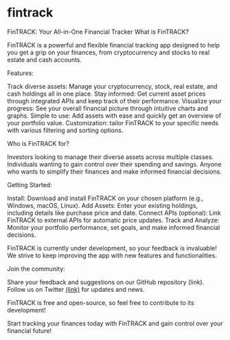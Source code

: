 # fintrack


FinTRACK: Your All-in-One Financial Tracker
What is FinTRACK?

FinTRACK is a powerful and flexible financial tracking app designed to help you get a grip on your finances, from cryptocurrency and stocks to real estate and cash accounts.

Features:

Track diverse assets: Manage your cryptocurrency, stock, real estate, and cash holdings all in one place.
Stay informed: Get current asset prices through integrated APIs and keep track of their performance.
Visualize your progress: See your overall financial picture through intuitive charts and graphs.
Simple to use: Add assets with ease and quickly get an overview of your portfolio value.
Customization: tailor FinTRACK to your specific needs with various filtering and sorting options.

Who is FinTRACK for?

Investors looking to manage their diverse assets across multiple classes.
Individuals wanting to gain control over their spending and savings.
Anyone who wants to simplify their finances and make informed financial decisions.

Getting Started:

Install: Download and install FinTRACK on your chosen platform (e.g., Windows, macOS, Linux).
Add Assets: Enter your existing holdings, including details like purchase price and date.
Connect APIs (optional): Link FinTRACK to external APIs for automatic price updates.
Track and Analyze: Monitor your portfolio performance, set goals, and make informed financial decisions.

FinTRACK is currently under development, so your feedback is invaluable! We strive to keep improving the app with new features and functionalities.

Join the community:

Share your feedback and suggestions on our GitHub repository (link).
Follow us on Twitter [(link)](https://twitter.com/Heavybrea) for updates and news.

FinTRACK is free and open-source, so feel free to contribute to its development!

Start tracking your finances today with FinTRACK and gain control over your financial future!
